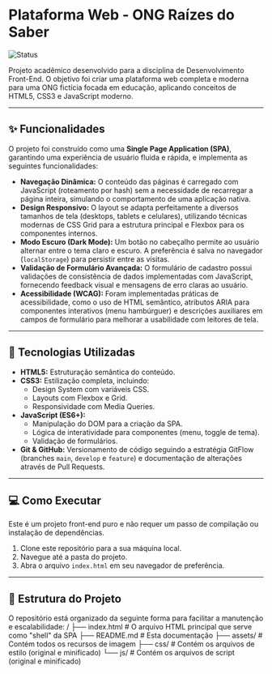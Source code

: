 # Plataforma Web - ONG Raízes do Saber

![Status](https://img.shields.io/badge/status-concluído-green)

Projeto acadêmico desenvolvido para a disciplina de Desenvolvimento Front-End. O objetivo foi criar uma plataforma web completa e moderna para uma ONG fictícia focada em educação, aplicando conceitos de HTML5, CSS3 e JavaScript moderno.

---

## ✨ Funcionalidades

O projeto foi construído como uma **Single Page Application (SPA)**, garantindo uma experiência de usuário fluida e rápida, e implementa as seguintes funcionalidades:

* **Navegação Dinâmica:** O conteúdo das páginas é carregado com JavaScript (roteamento por hash) sem a necessidade de recarregar a página inteira, simulando o comportamento de uma aplicação nativa.
* **Design Responsivo:** O layout se adapta perfeitamente a diversos tamanhos de tela (desktops, tablets e celulares), utilizando técnicas modernas de CSS Grid para a estrutura principal e Flexbox para os componentes internos.
* **Modo Escuro (Dark Mode):** Um botão no cabeçalho permite ao usuário alternar entre o tema claro e escuro. A preferência é salva no navegador (`localStorage`) para persistir entre as visitas.
* **Validação de Formulário Avançada:** O formulário de cadastro possui validações de consistência de dados implementadas com JavaScript, fornecendo feedback visual e mensagens de erro claras ao usuário.
* **Acessibilidade (WCAG):** Foram implementadas práticas de acessibilidade, como o uso de HTML semântico, atributos ARIA para componentes interativos (menu hambúrguer) e descrições auxiliares em campos de formulário para melhorar a usabilidade com leitores de tela.

---

## 🚀 Tecnologias Utilizadas

* **HTML5:** Estruturação semântica do conteúdo.
* **CSS3:** Estilização completa, incluindo:
    * Design System com variáveis CSS.
    * Layouts com Flexbox e Grid.
    * Responsividade com Media Queries.
* **JavaScript (ES6+):**
    * Manipulação do DOM para a criação da SPA.
    * Lógica de interatividade para componentes (menu, toggle de tema).
    * Validação de formulários.
* **Git & GitHub:** Versionamento de código seguindo a estratégia GitFlow (branches `main`, `develop` e `feature`) e documentação de alterações através de Pull Requests.

---

## 💻 Como Executar

Este é um projeto front-end puro e não requer um passo de compilação ou instalação de dependências.

1.  Clone este repositório para a sua máquina local.
2.  Navegue até a pasta do projeto.
3.  Abra o arquivo `index.html` em seu navegador de preferência.

---

## 📁 Estrutura do Projeto

O repositório está organizado da seguinte forma para facilitar a manutenção e escalabilidade:  /
├── index.html # O arquivo HTML principal que serve como "shell" da SPA
├── README.md # Esta documentação
├── assets/ # Contém todos os recursos de imagem
├── css/ # Contém os arquivos de estilo (original e minificado)
└── js/ # Contém os arquivos de script (original e minificado)

